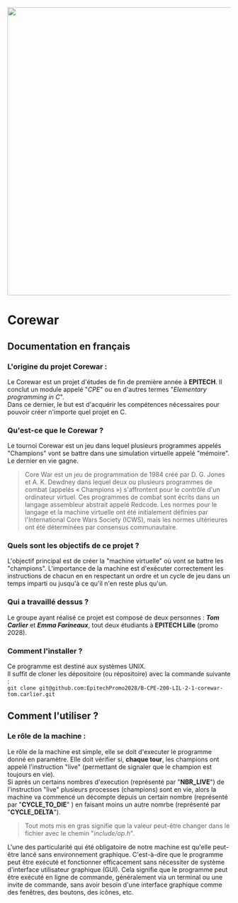 <div align="center">
    <img width="650" src="https://drive.google.com/uc?export=view&id=1Enwe0OW9wRdDQNePTdth3RHlzxgeDwnQ">
</div>

# Corewar

## Documentation en français

### L'origine du projet Corewar :
Le Corewar est un projet d'études de fin de première année à **EPITECH**. Il conclut un module appelé "*CPE*" ou en d'autres termes "*Elementary programming in C*". <br>
Dans ce dernier, le but est d'acquérir les compétences nécessaires pour pouvoir créer n'importe quel projet en C.

### Qu'est-ce que le Corewar ?
Le tournoi Corewar est un jeu dans lequel plusieurs programmes appelés "Champions" vont se battre dans une simulation virtuelle appelé "mémoire". Le dernier en vie gagne.

> Core War est un jeu de programmation de 1984 créé par D. G. Jones et A. K. Dewdney dans lequel deux ou plusieurs programmes de combat (appelés « Champions ») s'affrontent pour le contrôle d'un ordinateur virtuel. Ces programmes de combat sont écrits dans un langage assembleur abstrait appelé Redcode. Les normes pour le langage et la machine virtuelle ont été initialement définies par l'International Core Wars Society (ICWS), mais les normes ultérieures ont été déterminées par consensus communautaire.

### Quels sont les objectifs de ce projet ? 
L'objectif principal est de créer la "machine virtuelle" où vont se battre les "champions". L'importance de la machine est d'exécuter correctement les instructions de chacun en en respectant un ordre et un cycle de jeu dans un temps imparti ou jusqu'à ce qu'il n'en reste plus qu'un.

### Qui a travaillé dessus ? 
Le groupe ayant réalisé ce projet est composé de deux personnes : ***Tom Carlier*** et ***Emma Farineaux***, tout deux étudiants à **EPITECH Lille** (promo 2028).

### Comment l'installer ?
Ce programme est destiné aux systèmes UNIX. <br>
Il suffit de cloner les dépositoire (ou répositoire) avec la commande suivante : <br>
`git clone git@github.com:EpitechPromo2028/B-CPE-200-LIL-2-1-corewar-tom.carlier.git`

## Comment l'utiliser ?

### Le rôle de la machine :
Le rôle de la machine est simple, elle se doit d'executer le programme donné en paramètre. Elle doit vérifier si, **chaque tour**, les champions ont appelé l'instruction "live" (permettant de signaler que le champion est toujours en vie). <br>
Si après un certains nombres d'execution (représenté par "**NBR_LIVE**") de l'instruction "live" plusieurs processes (champions) sont en vie, alors la machine va commencé un décompte depuis un certain nombre (représenté par "**CYCLE_TO_DIE**" ) en faisant moins un autre nomrbe (représenté par "**CYCLE_DELTA**"). 

> Tout mots mis en gras signifie que la valeur peut-être changer dans le fichier avec le chemin "*include/op.h*".

L'une des particularité qui été obligatoire de notre machine est qu'elle peut-être lancé sans environnement graphique. C'est-à-dire que le programme peut être exécuté et fonctionner efficacement sans nécessiter de système d'interface utilisateur graphique (GUI).
Cela signifie que le programme peut être exécuté en ligne de commande, généralement via un terminal ou une invite de commande, sans avoir besoin d'une interface graphique comme des fenêtres, des boutons, des icônes, etc.


